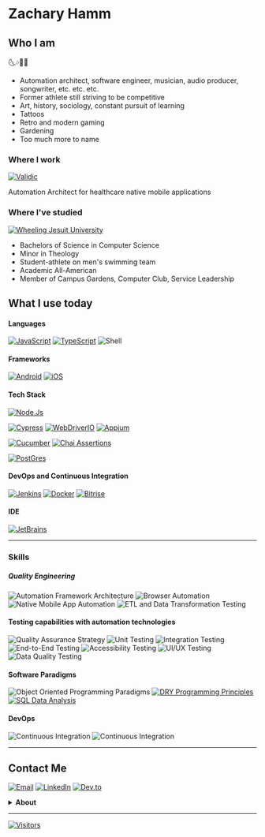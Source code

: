 # Zachary Hamm

## Who I am

🌜🎶🎵🌛

- Automation architect, software engineer, musician, audio producer, songwriter, etc. etc. etc.
- Former athlete still striving to be competitive
- Art, history, sociology, constant pursuit of learning
- Tattoos
- Retro and modern gaming
- Gardening
- Too much more to name

### Where I work

[![Validic](https://img.shields.io/badge/Validic-Software%20Engineer%20II-F5F5F5?style=for-the-badge&labelColor=rgb(4%2C%2070%2C%20115))](https://validic.com/)

Automation Architect for healthcare native mobile applications

### Where I've studied

[![Wheeling Jesuit University](https://img.shields.io/badge/-Wheeling%20Jesuit%20Univeristy-%23d90937?style=for-the-badge)](https://wheeling.edu/)

- Bachelors of Science in Computer Science
- Minor in Theology
- Student-athlete on men's swimming team
- Academic All-American
- Member of Campus Gardens, Computer Club, Service Leadership

## What I use today

#### Languages

[![JavaScript](https://img.shields.io/badge/JavaScript-323330?style=for-the-badge&logo=javascript&logoColor=F5F5F5)](https://www.javascript.com/)
[![TypeScript](https://img.shields.io/badge/TypeScript-007ACC?style=for-the-badge&logo=typescript&logoColor=F5F5F5)](https://www.typescriptlang.org/)
![Shell](https://img.shields.io/badge/Shell_Script-121011?style=for-the-badge&logo=gnu-bash&logoColor=white)

#### Frameworks

[![Android](https://img.shields.io/badge/Android-3DDC84?style=for-the-badge&logo=android&logoColor=F5FFFA)](https://www.android.com/)
[![iOS](https://img.shields.io/badge/iOS-000000?style=for-the-badge&logo=ios&logoColor=F5FFFA)](https://www.apple.com/ios/)

#### Tech Stack

[![Node.Js](https://img.shields.io/badge/Node.js-339933?style=for-the-badge&logo=nodedotjs&logoColor=white)](https://nodejs.org/)

[![Cypress](https://img.shields.io/badge/Cypress-17202C?style=for-the-badge&logo=cypress&logoColor=F5F5F5)](https://www.cypress.io/)
[![WebDriverIO](https://img.shields.io/badge/WebDriverIO-rgb(234%2C%2089%2C%206)?style=for-the-badge&logo=webdriverio&labelColor=F5F5F5)](https://www.webdriver.io/)
[![Appium](https://img.shields.io/badge/Appium-rgb(124%2C%2074%2C%20161)?style=for-the-badge&logo=appium)](https://appium.io/)

[![Cucumber](https://img.shields.io/badge/Cucumber-brightgreen?style=for-the-badge&logo=cucumber&labelColor=173647)](https://cucumber.io/)
[![Chai Assertions](https://img.shields.io/badge/chai-A30701?style=for-the-badge&logo=chai&logoColor=F5FFFA)](https://www.chaijs.com/)

[![PostGres](https://img.shields.io/badge/PostgreSQL-316192?style=for-the-badge&logo=postgresql&logoColor=white)](https://www.postgresql.org/)

#### DevOps and Continuous Integration

[![Jenkins](https://img.shields.io/badge/Jenkins-2F4F4F?style=for-the-badge&logo=Jenkins&logoColor=orange)](https://jenkins.io/)
[![Docker](https://img.shields.io/badge/Docker-F5F5F5?style=for-the-badge&logo=docker&logoColor=2CA5E0)](https://www.docker.com/)
[![Bitrise](https://img.shields.io/badge/Bitrise-760fc3?style=for-the-badge&logo=bitrise)](https://www.bitrise.io)

#### IDE

[![JetBrains](https://img.shields.io/badge/JetBrains%20Suite-173647?logo=jetbrains&style=for-the-badge)](https://www.jetbrains.com/)

***

### Skills

##### Quality Engineering

![Automation Framework Architecture](https://img.shields.io/badge/-Framework%20Architecture%20-663399?style=for-the-badge)
![Browser Automation](https://img.shields.io/badge/-Browser%20Automation%20-663399?style=for-the-badge)
![Native Mobile App Automation](https://img.shields.io/badge/-Native%20Mobile%20App%20Automation%20-663399?style=for-the-badge)
![ETL and Data Transformation Testing](https://img.shields.io/badge/-ETL/Data%20Engineering%20Automation%20-663399?style=for-the-badge)

#### Testing capabilities with automation technologies

![Quality Assurance Strategy](https://img.shields.io/badge/-Quality%20Assurance%20Strategy-6B8E23?style=for-the-badge)
![Unit Testing](https://img.shields.io/badge/-%20Unit%20And%20Spec-6B8E23?style=for-the-badge)
![Integration Testing](https://img.shields.io/badge/-%20Integration-6B8E23?style=for-the-badge)
![End-to-End Testing](https://img.shields.io/badge/-End--to--end-6B8E23?style=for-the-badge)
![Accessibility Testing](https://img.shields.io/badge/-%20Accessibility-6B8E23?style=for-the-badge)
![UI/UX Testing](https://img.shields.io/badge/-UI/UX-6B8E23?style=for-the-badge)
![Data Quality Testing](https://img.shields.io/badge/-Data%20Quality%20And%20ETL-6B8E23?style=for-the-badge)

#### Software Paradigms

![Object Oriented Programming Paradigms](https://img.shields.io/badge/-Object%20Oriented%20Paradigms-FFD700?style=for-the-badge)
[![DRY Programming Principles](https://img.shields.io/badge/-DRY%20Programming%20Principles-FFD700?style=for-the-badge)](https://en.wikipedia.org/wiki/Don%27t_repeat_yourself)
[![SQL Data Analysis](https://img.shields.io/badge/-Data%20Analysis%20And%20Reporting-FFD700?style=for-the-badge)](https://en.wikipedia.org/wiki/Don%27t_repeat_yourself)

#### DevOps

![Continuous Integration](https://img.shields.io/badge/-Continuous%20Integration-4682B4?style=for-the-badge)
![Continuous Integration](https://img.shields.io/badge/-Reporting-4682B4?style=for-the-badge)


***

## Contact Me
[![Email](https://img.shields.io/badge/Email-zjhamm304+hello@gmail.com-F5F5F5?style=for-the-badge&labelColor=EA4335&logo=gmail&logoColor=white)](mailto:zjhamm304+hello@gmail.com)
[![LinkedIn](https://img.shields.io/badge/LinkedIn-@hammzj-F5F5F5?style=for-the-badge&logo=linkedin&logoColor=white&labelColor=0077B5)](https://www.linkedin.com/in/hammzachj/)
[![Dev.to](https://img.shields.io/badge/dev.to-@zjhamm-F5F5F5?style=for-the-badge&logo=devdotto&logoColor=white&labelColor=0A0A0A)](https://dev.to/zjhamm)


<details>
<summary><b>About</b></summary>

- open-source contributions
- test strategy, design, and quality engineering questions
- JavaScript and Ruby development questions
- object-oriented design paradigms and modeling
- UI/UX testing
- music production
- anything else interesting


<!--
[![Spotify Artist](https://img.shields.io/badge/Spotify-Antisocial%20Rebellion-F5F5F5?&style=for-the-badge&logo=spotify&logoColor=1ED760&labelColor=0A0A0A)](https://open.spotify.com/artist/6MPyQEZvgsZSYtJ3NXLmWM)
-->
</details>



***
<!--
https://www.visitorbadge.io/

Want to keep track of your visitors?
You can keep track of your total hits and seven day visitor overview on our status page:
https://visitorbadge.io/status?path=https://github.com/hammzj

You can also make use of our API to receive the information if you want to integrate it in your system. The API is available at:
https://api.visitorbadge.io/api/status?path=https://github.com/hammzj - GET
-->

[![Visitors](https://api.visitorbadge.io/api/visitors?path=https%3A%2F%2Fgithub.com%2Fhammzj&label=Visitors&countColor=%23daa520)](https://visitorbadge.io/status?path=https%3A%2F%2Fgithub.com%2Fhammzj)

